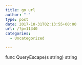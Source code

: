 ```yaml
---
title: go url
author: "-"
type: post
date: 2017-10-31T02:13:55+00:00
url: /?p=11340
categories:
  - Uncategorized

---
```

func QueryEscape(s string) string